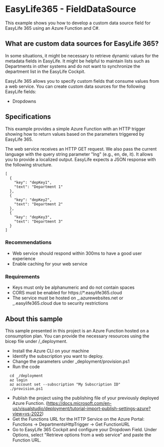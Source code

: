 # EasyLife365 - FieldDataSource

This example shows you how to develop a custom data source field for EasyLife 365 using an Azure Function and C#.

## What are custom data sources for EasyLife 365?

In some situations, it might be necessary to retrieve dynamic values for the metadata fields in EasyLife. It might be helpful to maintain lists such as Departments in other systems and do not want to synchronize the department list in the EasyLife Cockpit.

EasyLife 365 allows you to specify custom fields that consume values from a web service. You can create custom data sources for the following EasyLife fields:

- Dropdowns

## Specifications

This example provides a simple Azure Function with an HTTP trigger showing how to return values based on the parameters triggered by EasyLife 365.

The web service receives an HTTP GET request. We also pass the current language with the query string parameter "lng" (e.g., en, de, it). It allows you to provide a localized output. EasyLife expects a JSON response with the following structure.

```
[
  {
    "key": "depKey1",
    "text": "Department 1"
  },
  {
    "key": "depKey2",
    "text": "Department 2"
  },
  {
    "key": "depKey3",
    "text": "Department 3"
  }
]
```

### Recommendations

- Web service should respond within 300ms to have a good user experience
- Enable caching for your web service

### Requirements

- Keys must only be alphanumeric and do not contain spaces
- CORS must be enabled for https://\*.easylife365.cloud
- The service must be hosted on _.azurewebsites.net or _.easylife365.cloud due to security restrictions

## About this sample

This sample presented in this project is an Azure Function hosted on a consumption plan. You can provide the necessary resources using the bicep file under /_deployment.

- Install the Azure CLI on your machine
- Identify the subscription you want to deploy.
- Change the parameters under _deployment/provision.ps1
- Run the code

```
  cd _/deployment
  az login
  az account set --subscription "My Subscription ID"
  ./provision.ps1
```

- Publish the project using the publishing file of your previously deployed Azure Function. (https://docs.microsoft.com/en-us/visualstudio/deployment/tutorial-import-publish-settings-azure?view=vs-2022)
- Get the Functions URL for the HTTP Service on the Azure Portal: Functions -> DepartmentsHttpTrigger -> Get FunctionURL
- Go to EasyLife 365 Cockpit and configure your Dropdown Field. Under Options, select "Retrieve options from a web service" and paste the Function URL.
